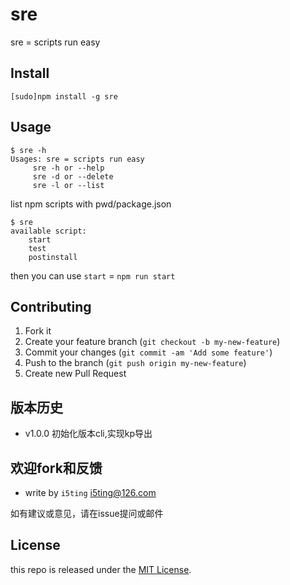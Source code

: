 # sre

sre = scripts run easy

## Install

    [sudo]npm install -g sre

## Usage 

```
$ sre -h
Usages: sre = scripts run easy
	 sre -h or --help
	 sre -d or --delete
	 sre -l or --list
```

list npm scripts with pwd/package.json

```
$ sre
available script:
	start
	test
	postinstall
```

then you can use `start` = `npm run start`

## Contributing

1. Fork it
2. Create your feature branch (`git checkout -b my-new-feature`)
3. Commit your changes (`git commit -am 'Add some feature'`)
4. Push to the branch (`git push origin my-new-feature`)
5. Create new Pull Request

## 版本历史

- v1.0.0 初始化版本cli,实现kp导出

## 欢迎fork和反馈

- write by `i5ting` i5ting@126.com

如有建议或意见，请在issue提问或邮件

## License

this repo is released under the [MIT
License](http://www.opensource.org/licenses/MIT).
